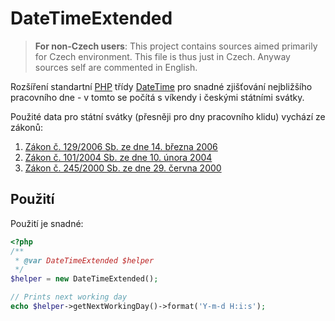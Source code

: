 # DateTimeExtended

> __For non-Czech users__: This project contains sources aimed primarily for Czech environment. This file is thus just in Czech. Anyway sources self are commented in English.

Rozšíření standartní [PHP](http://php.net/) třídy [DateTime](http://php.net/manual/en/class.datetime.php) pro snadné zjišťování nejbližšího pracovního dne - v tomto se počítá s víkendy i českými státními svátky.

Použité data pro státní svátky (přesněji pro dny pracovního klidu) vychází ze zákonů:

1. [Zákon č. 129/2006 Sb. ze dne 14. března 2006](http://www.mpsv.cz/cs/4745)
2. [Zákon č. 101/2004 Sb. ze dne 10. února 2004](http://www.mpsv.cz/cs/4748)
3. [Zákon č. 245/2000 Sb. ze dne 29. června 2000](http://www.mpsv.cz/cs/75)

## Použití

Použití je snadné:

```php
<?php
/**
 * @var DateTimeExtended $helper
 */
$helper = new DateTimeExtended();

// Prints next working day
echo $helper->getNextWorkingDay()->format('Y-m-d H:i:s');

```
